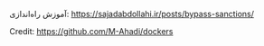 آموزش راه‌اندازی:
https://sajadabdollahi.ir/posts/bypass-sanctions/


Credit: https://github.com/M-Ahadi/dockers
